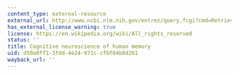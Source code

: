 ```yaml
---
content_type: external-resource
external_url: http://www.ncbi.nlm.nih.gov/entrez/query.fcgi?cmd=Retrieve&db=PubMed&dopt=Citation&list_uids=9496622
has_external_license_warning: true
license: https://en.wikipedia.org/wiki/All_rights_reserved
status: ''
title: Cognitive neuroscience of human memory
uid: d50a0ff1-3fdd-4e24-971c-cfbf04b8d261
wayback_url: ''
---
```

